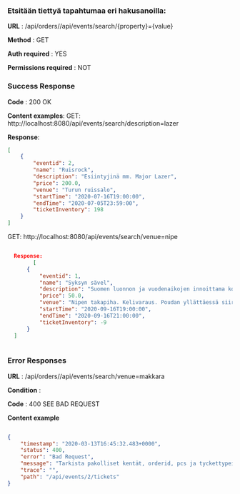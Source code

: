 ### Etsitään tiettyä tapahtumaa eri hakusanoilla: 

**URL** : /api/orders//api/events/search/{property}={value}

**Method** : GET

**Auth required** : YES

**Permissions required** : NOT

### Success Response

**Code** : 200 OK

**Content examples**:
GET: http://localhost:8080/api/events/search/description=lazer

**Response**: 

  ```json
  [
      {
          "eventid": 2,
          "name": "Ruisrock",
          "description": "Esiintyjinä mm. Major Lazer",
          "price": 200.0,
          "venue": "Turun ruissalo",
          "startTime": "2020-07-16T19:00:00",
          "endTime": "2020-07-05T23:59:00",
          "ticketInventory": 198
      }
  ]
  ```
  GET: http://localhost:8080/api/events/search/venue=nipe
  
  ```json
  
    Response: 
          [
        {
            "eventid": 1,
            "name": "Syksyn sävel",
            "description": "Suomen luonnon ja vuodenaikojen innoittama konserttiesitys. Soittimina tusina sadeputkea ja märkä rätti",
            "price": 50.0,
            "venue": "Nipen takapiha. Kelivaraus. Poudan yllättäessä siirrymme roskakatokseen",
            "startTime": "2020-09-16T19:00:00",
            "endTime": "2020-09-16T21:00:00",
            "ticketInventory": -9
        }
    ]
    
   ````
    
### Error Responses

**URL** : /api/orders//api/events/search/venue=makkara

**Condition** : 

**Code** : 400 SEE BAD REQUEST

**Content example**

```json

{
    "timestamp": "2020-03-13T16:45:32.483+0000",
    "status": 400,
    "error": "Bad Request",
    "message": "Tarkista pakolliset kentät, orderid, pcs ja tyckettypeid",
    "trace": "",
    "path": "/api/events/2/tickets"
}
```
